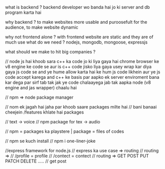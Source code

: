 what is backend ?
backend developer wo banda hai jo ki server and db program karta hai 

why backend ?
to make websites more usable and puroosefult for the audience, to make website dynamic

why not frontend alone ?
with frontend website are static and they are of much use
what do we need ?
nodejs, mongodb,  mongoose, expressjs

what should we make to hit big companies ?


// node js hai khoob sara c++ ka code jo ki liya gaya hai chrome browser ke v8 engine ke code se aur is c++ code jisko liya gaya usey wrap kar diya gaya js code se and ye hume allow karta hai ke hum js code likhein aur ye js code accept karega and c++ ke basis par aapko ek server enviroment bana kar dega par sirf tab tak jak ye code chalaayega jab tak aapka node (v8 engine and jas wrapper) chaalu hai

// npm => node package manager

// nom ek jagah hai jaha par khoob saare packages milte hai
// bani banaai cheejein /features khlate hai packages 

// text -> voice
// npm package for tex -> audio


// npm = packages ka playstere | package = files of codes

// npm se kuch install 
// npm i one-liner-joke

//express framework for node.js 
// express ka use case => routing
// routing => 
// /profile = profile
// /contect = contect
// routing => GET POST PUT PATCH DELETE .....
// get post